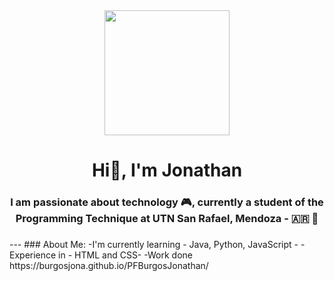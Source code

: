 <div id="header" align="center" >
    <img src="https://media.giphy.com/media/zOvBKUUEERdNm/giphy.gif" width="200">
    <h1 align="center"> Hi👋, I'm Jonathan</h1>
    <h3 align="center">I am passionate about technology 🎮, currently a student of the Programming Technique at UTN San Rafael, Mendoza - 🇦🇷 🧉<h3>
</div>
---
### About Me:
-I'm currently learning - Java, Python, JavaScript -
-Experience in - HTML and CSS-
-Work done https://burgosjona.github.io/PFBurgosJonathan/
